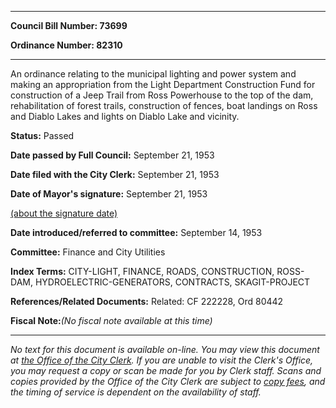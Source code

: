 

********

**Council Bill Number: 73699**
   
**Ordinance Number: 82310**
********

 An ordinance relating to the municipal lighting and power system and making an appropriation from the Light Department Construction Fund for construction of a Jeep Trail from Ross Powerhouse to the top of the dam, rehabilitation of forest trails, construction of fences, boat landings on Ross and Diablo Lakes and lights on Diablo Lake and vicinity.

**Status:** Passed
   
**Date passed by Full Council:** September 21, 1953
   
**Date filed with the City Clerk:** September 21, 1953
   
**Date of Mayor's signature:** September 21, 1953
   
[(about the signature date)](/~public/approvaldate.htm)
   
   
   
**Date introduced/referred to committee:** September 14, 1953
   
**Committee:** Finance and City Utilities
   
   
**Index Terms:** CITY-LIGHT, FINANCE, ROADS, CONSTRUCTION, ROSS-DAM, HYDROELECTRIC-GENERATORS, CONTRACTS, SKAGIT-PROJECT

**References/Related Documents:** Related: CF 222228, Ord 80442

**Fiscal Note:**_(No fiscal note available at this time)_
********

_No text for this document is available on-line. You may view this document at [the Office of the City Clerk](http://www.seattle.gov/leg/clerk/contactUs.htm). If you are unable to visit the Clerk's Office, you may request a copy or scan be made for you by Clerk staff. Scans and copies provided by the Office of the City Clerk are subject to [copy fees](http://clerk.seattle.gov/~public/clerkfees.htm), and the timing of service is dependent on the availability of staff._

